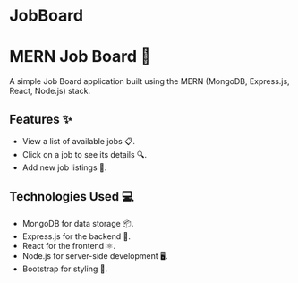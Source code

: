# JobBoard
# MERN Job Board 🚀

A simple Job Board application built using the MERN (MongoDB, Express.js, React, Node.js) stack.

## Features ✨

- View a list of available jobs 📋.
- Click on a job to see its details 🔍.
- Add new job listings 📝.

## Technologies Used 💻

- MongoDB for data storage 📦.
- Express.js for the backend 🚀.
- React for the frontend ⚛️.
- Node.js for server-side development 🖥️.
- Bootstrap for styling 🎨.
